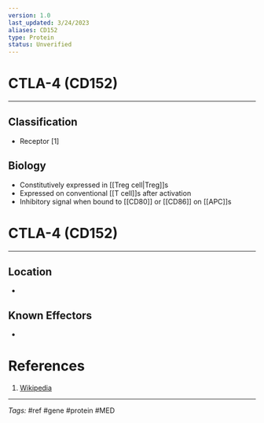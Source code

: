 ```yaml
---
version: 1.0
last_updated: 3/24/2023
aliases: CD152
type: Protein
status: Unverified
---
```


# CTLA-4 (CD152)
---
## Classification
- Receptor [1]

## Biology
- Constitutively expressed in [[Treg cell|Treg]]s
- Expressed on conventional [[T cell]]s after activation
- Inhibitory signal when bound to [[CD80]] or [[CD86]] on [[APC]]s

# CTLA-4 (CD152)
---
## Location
- 

## Known Effectors
- 

# References
1. [Wikipedia](https://en.wikipedia.org/wiki/CTLA-4)

---
_Tags:_ #ref #gene #protein #MED 
